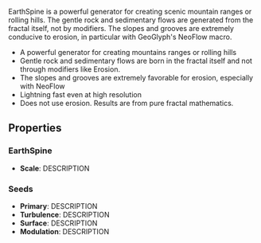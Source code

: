EarthSpine is a powerful generator for creating scenic mountain ranges or rolling hills. The gentle rock and sedimentary flows are generated from the fractal itself, not by modifiers. The slopes and grooves are extremely conducive to erosion, in particular with GeoGlyph's NeoFlow macro.

- A powerful generator for creating mountains ranges or rolling hills
- Gentle rock and sedimentary flows are born in the fractal itself and not through modifiers like Erosion.
- The slopes and grooves are extremely favorable for erosion, especially with NeoFlow 
- Lightning fast even at high resolution
- Does not use erosion. Results are from pure fractal mathematics.

## Properties

### EarthSpine  
- **Scale**: DESCRIPTION
### Seeds 
- **Primary**: DESCRIPTION
- **Turbulence**: DESCRIPTION
- **Surface**: DESCRIPTION
- **Modulation**: DESCRIPTION



